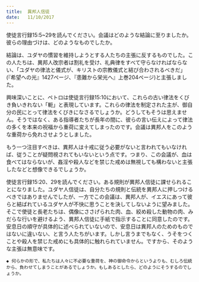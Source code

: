 ```yaml
---
title:  異邦人信徒
date:   11/10/2017
---
```


使徒言行録15:5~29を読んでください。会議はどのような結論に至りましたか。彼らの理由づけは、どのようなものでしたか。

結論は、ユダヤの慣習を維持しようとする人たちの主張に反するものでした。この人たちは、異邦人改宗者は割礼を受け、礼典律をすべて守らなければならない、「ユダヤの律法と儀式が、キリストの宗教儀式と結び合わされるべきだ」(『希望への光』1427ページ、『患難から栄光へ』上巻204ページ)と主張しました。

興味深いことに、ペトロは使徒言行録15:10において、これらの古い律法をくびき負いきれない「軛」と表現しています。これらの律法を制定された主が、御自分の民にとって律法をくびきになさるでしょうか。どうしてもそうは思えません。そうではなく、ある指導者たちが長年の間に、彼らの言い伝えによって律法の多くを本来の祝福から重荷に変えてしまったのです。会議は異邦人をこのような重荷から免れさせようとしました。

もう一つ注目すべきは、異邦人は十戒に従う必要がないと言われてもいなければ、従うことが疑問視されてもいないという点です。つまり、この会議が、血は食べてはならないが、姦淫や殺人などを禁じた戒めは無視しても構わないと主張したなどと想像できるでしょうか。

使徒言行録15:20、29を読んでください。ある規則が異邦人信徒に課せられることになりました。ユダヤ人信徒は、自分たちの規則と伝統を異邦人に押しつけるべきではありませんでしたが、一方でこの会議は、異邦人が、イエスにあって彼らと結ばれているユダヤ人が不快に思うことを決してしないように望みました。そこで使徒と長老たちは、偶像にささげられた肉、血、絞め殺した動物の肉、みだらな行いを避けるよう、異邦人信徒に手紙で指示することに同意したのです。安息日の順守が具体的に述べられていないので、安息日は異邦人のためのものではないに違いない、と言う人たちがいます。しかし言うまでもなく、うそをつくことや殺人を禁じた戒めにも具体的に触れられていません。ですから、そのような主張は無意味です。

`◆ 何らかの形で、私たちは人々に不必要な重荷を、神の御命令からというよりも、むしろ伝統から、負わせてしまうことがあるでしょうか。もしあるとしたら、どのようにそうするのでしょうか。
`
